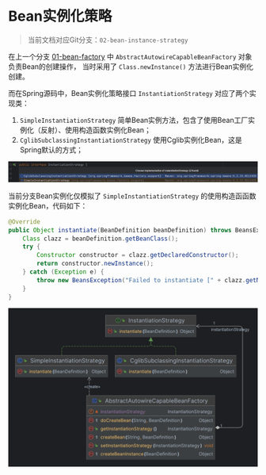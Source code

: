 # Bean实例化策略

> 当前文档对应Git分支：`02-bean-instance-strategy`

在上一个分支 [01-bean-factory](../01-bean-factory/README.md) 中 `AbstractAutowireCapableBeanFactory` 对象负责Bean的创建操作，
当时采用了 `Class.newInstance()` 方法进行Bean实例化创建。

而在Spring源码中，Bean实例化策略接口 `InstantiationStrategy` 对应了两个实现类：

1. `SimpleInstantiationStrategy` 简单Bean实例方法，包含了使用Bean工厂实例化（反射）、使用构造函数实例化Bean；
2. `CglibSubclassingInstantiationStrategy` 使用Cglib实例化Bean，这是Spring默认的方式；

![](imgs/MIK-yq7JoT.png)

当前分支Bean实例化仅模拟了 `SimpleInstantiationStrategy` 的使用构造函函数实例化Bean，代码如下：

```java
@Override
public Object instantiate(BeanDefinition beanDefinition) throws BeansException {
    Class clazz = beanDefinition.getBeanClass();
    try {
        Constructor constructor = clazz.getDeclaredConstructor();
        return constructor.newInstance();
    } catch (Exception e) {
        throw new BeansException("Failed to instantiate [" + clazz.getName() + "]", e);
    }
}
```

![](imgs/MIK-EI79gG.png)

